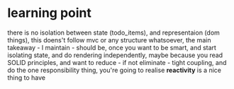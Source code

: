 

# learning point

there is no isolation between state (todo_items), and representaion (dom things), this doens't follow mvc or any structure whatsoever, the main takeaway - I maintain - should be, once you want to be smart, and start isolating state, and do rendering independently, maybe because you read SOLID principles, and want to reduce - if not eliminate - tight coupling, and do the one responsibility thing, you're going to realise **reactivity** is a nice thing to have 